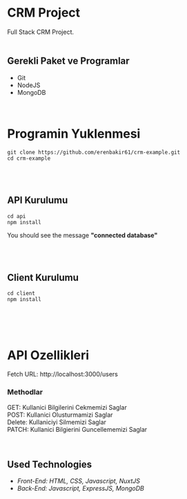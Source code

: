 # CRM Project
Full Stack CRM Project.
<br>
 <br>
 ## Gerekli Paket ve Programlar
 - Git
 - NodeJS
 - MongoDB

<br>

# Programin Yuklenmesi
``git clone https://github.com/erenbakir61/crm-example.git``
<br>
``cd crm-example``

<br><br>

## API Kurulumu
``cd api``
<br>
``npm install``

You should see the message **"connected database"**

<br><br>


## Client Kurulumu
``cd client``
<br>
``npm install``

<br><br><br>

 # API Ozellikleri
 Fetch URL: http://localhost:3000/users <br>
 ### Methodlar
 GET: Kullanici Bilgilerini Cekmemizi Saglar <br>
 POST: Kullanici Olusturmamizi Saglar <br>
 Delete: Kullaniciyi Silmemizi Saglar <br>
 PATCH: Kullanici Bilgierini Guncellememizi Saglar 

<br>


## Used Technologies
* <i>Front-End:<i/>  HTML, CSS, Javascript, NuxtJS
* <i>Back-End:<i/> Javascript, ExpressJS, MongoDB
